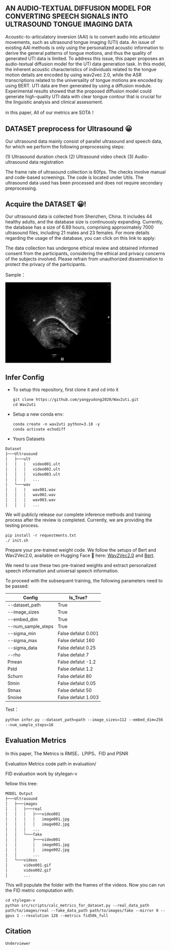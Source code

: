 ## AN AUDIO-TEXTUAL DIFFUSION MODEL FOR CONVERTING SPEECH SIGNALS INTO ULTRASOUND TONGUE IMAGING DATA

Acoustic-to-articulatory inversion (AAI) is to convert audio into articulator movements, such as ultrasound tongue imaging (UTI) data. An issue of existing AAI methods is only using the personalized acoustic information to derive the general patterns of tongue motions, and thus the quality of generated UTI data is limited. To address this issue, this paper proposes an audio-textual diffusion model for the UTI data generation task. In this model, the inherent acoustic characteristics of individuals related to the tongue motion details are encoded by using wav2vec 2.0, while the ASR transcriptions related to the universality of tongue motions are encoded by using BERT. UTI data are then generated by using a diffusion module. Experimental results showed that the proposed diffusion model could generate high-quality UTI data with clear tongue contour that is crucial for the linguistic analysis and clinical assessment.	

in this paper, All of our metrics are SOTA！

## DATASET preprocess for Ultrasound  😀

Our ultrasound data mainly consist of parallel ultrasound and speech data, for which we perform the following preprocessing steps:

(1) Ultrasound duration check   (2) Ultrasound video check   (3) Audio-ultrasound data registration

The frame rate of ultrasound collection is 60fps. The checks involve manual and code-based screenings. The code is located under Utils. The ultrasound data used has been processed and does not require secondary preprocessing.

## Acquire the DATASET 😀!

Our ultrasound data is collected from Shenzhen, China. It includes 44 healthy adults, and the database size is continuously expanding. Currently, the database has a size of 6.89 hours, comprising approximately 7000 ultrasound files, including 21 males and 23 females. For more details regarding the usage of the database, you can click on this link to apply: 

The data collection has undergone ethical review and obtained informed consent from the participants, considering the ethical and privacy concerns of the subjects involved. Please refrain from unauthorized dissemination to protect the privacy of the participants.

Sample：

![image-20230915155021826](assets/image-20230915155021826.png)



## Infer Config 

- To setup this repository, first clone it and cd into it

  ```
  git clone https://github.com/yangyudong2020/Wav2uti.git
  cd Wav2uti
  ```

- Setup a new conda env: 

  ```
  conda create -n wav2uti python=3.10 -y
  conda activate echodiff
  ```

- Yours Datasets

```
Dataset
├───Ultrasound
│   ├───ult
│   │   |   video001.ult
│   │   │   video002.ult
│   │   │   video003.ult
│   │   │   ...
│   └───wav
│   │   |   wav001.wav
│   │   │   wav002.wav
│   │   │   wav003.wav
│   │   │   ...
```

We will publicly release our complete inference methods and training process after the review is completed. Currently, we are providing the testing process.

```shell
pip install -r requestments.txt
./ init.sh
```

Prepare your pre-trained weight code. We follow the setups of Bert and Wav2Vec2.0, available on Hugging Face 🤗 here: [Wav2Vec2.0](https://huggingface.co/jonatasgrosman/wav2vec2-large-xlsr-53-chinese-zh-cn) and [Bert](https://huggingface.co/bert-base-chinese).

We need to use these two pre-trained weights and extract personalized speech information and universal speech information.

To proceed with the subsequent training, the following parameters need to be passed:

| Config             | Is_True?            |
| ------------------ | ------------------- |
| --dataset_path     | True                |
| --image_sizes      | True                |
| --embed_dim        | True                |
| --num_sample_steps | True                |
| --sigma_min        | False defalut 0.001 |
| --sigma_max        | False defalut 160   |
| --sigma_data       | False defalut 0.25  |
| --rho              | False defalut 7     |
| Pmean              | False defalut -1.2  |
| Pstd               | False defalut 1.2   |
| Schurn             | False defalut 80    |
| Stmin              | False defalut 0.05  |
| Stmax              | False defalut 50    |
| Snoise             | False defalut 1.003 |

Test：

```shell
python infer.py --dataset_path=path --image_sizes=112 --embed_dim=256 --num_sample_steps=16
```

## Evaluation Metrics 

In this paper, The Metrics is RMSE、LPIPS、FID and PSNR

Evaluation Metrics code path in evaluation/

FID evaluation work by stylegan-v

fellow this tree:

```
MODEL Output
├───Ultrasound
│   ├───images
│   │   ├───real
│   │   │   ├───video001
│   │   │   │   image001.jpg
│   │   │   │   image002.jpg
│   │   │   ...
│   │   └───fake
│   │       ├───video001
│   │       │   image001.jpg
│   │       │   image002.jpg
│   │       ...
│   └───videos
│       video001.gif
│       video002.gif
│       ...
```

This will populate the  folder with the frames of the videos. Now you can run the FID metric computation with:


```
cd stylegan-v
python src/scripts/calc_metrics_for_dataset.py --real_data_path path/to/images/real --fake_data_path path/to/images/fake --mirror 0 --gpus 1 --resolution 128 --metrics fid50k_full
```



## Citation

```
Underviewer
```























